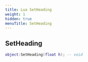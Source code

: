 ```yaml
---
title: Lua SetHeading
weight: 1
hidden: true
menuTitle: SetHeading
---
```

## SetHeading
```lua
object:SetHeading(float h); -- void
```